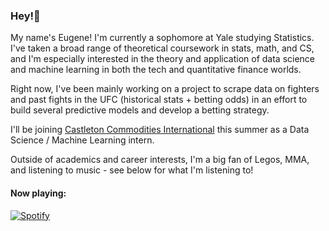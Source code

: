 ### Hey!👋

My name's Eugene! I'm currently a sophomore at Yale studying Statistics. I've taken a broad range of theoretical coursework in stats, math, and CS, and I'm especially interested in the theory and application of data science and machine learning in both the tech and quantitative finance worlds.

Right now, I've been mainly working on a project to scrape data on fighters and past fights in the UFC (historical stats + betting odds) in an effort to build several predictive models and develop a betting strategy.

I'll be joining [Castleton Commodities International](https://www.cci.com/) this summer as a Data Science / Machine Learning intern.

Outside of academics and career interests, I'm a big fan of Legos, MMA, and listening to music - see below for what I'm listening to!

<h4 align="left">Now playing:</h4>

[![Spotify](https://novatorem-i78zilzb2-ehan03.vercel.app/api/spotify)](https://open.spotify.com/user/9rhft5edluf3ddskc27y326k3)
